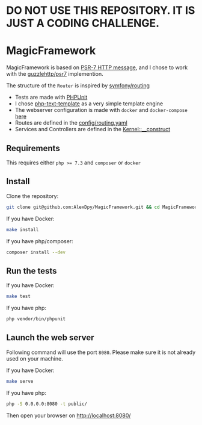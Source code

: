 # DO NOT USE THIS REPOSITORY. IT IS JUST A CODING CHALLENGE.

# MagicFramework


MagicFramework is based on [PSR-7 HTTP message](https://www.php-fig.org/psr/psr-7/),
and I chose to work with the [guzzlehttp/psr7](https://github.com/guzzle/psr7) implemention.  

The structure of the `Router` is inspired by [symfony/routing](https://github.com/symfony/routing/)  

* Tests are made with [PHPUnit](https://github.com/sebastianbergmann/phpunit)
* I chose [php-text-template](https://github.com/sebastianbergmann/php-text-template) as a very simple template engine
* The webserver configuration is made with `docker` and `docker-compose` [here](server)
* Routes are defined in the [config/routing.yaml](./config/routing.yaml)
* Services and Controllers are defined in the [Kernel::__construct](./src/Kernel.php)

## Requirements
This requires either `php >= 7.3` and `composer` or `docker`


## Install

Clone the repository:
```bash
git clone git@github.com:AlexDpy/MagicFramework.git && cd MagicFramework
```

If you have Docker:
```bash
make install
```
If you have php/composer:
```bash
composer install --dev
```

## Run the tests
If you have Docker:
```bash
make test
```

If you have php:
```bash
php vendor/bin/phpunit
```


## Launch the web server
Following command will use the port `8080`. Please make sure it is not already used on your machine.  

If you have Docker:
```bash
make serve
```

If you have php:
```bash
php -S 0.0.0.0:8080 -t public/
```

Then open your browser on [http://localhost:8080/](http://localhost:8080/)
